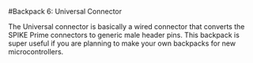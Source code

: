 #Backpack 6: Universal Connector

The Universal connector is basically a wired connector that converts the SPIKE Prime connectors to generic male header pins. This backpack is super useful if you are planning to make your own backpacks for new microcontrollers. 